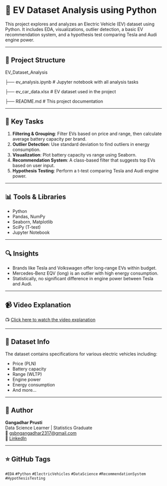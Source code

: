 # 🚗 EV Dataset Analysis using Python

This project explores and analyzes an Electric Vehicle (EV) dataset using Python. It includes EDA, visualizations, outlier detection, a basic EV recommendation system, and a hypothesis test comparing Tesla and Audi engine power.

---

## 📂 Project Structure
EV_Dataset_Analysis

├── ev_analysis.ipynb              # Jupyter notebook with all analysis tasks

├── ev_car_data.xlsx               # EV dataset used in the project

├── README.md                      # This project documentation

---

## 🧠 Key Tasks

1. **Filtering & Grouping**: Filter EVs based on price and range, then calculate average battery capacity per brand.
2. **Outlier Detection**: Use standard deviation to find outliers in energy consumption.
3. **Visualization**: Plot battery capacity vs range using Seaborn.
4. **Recommendation System**: A class-based filter that suggests top EVs based on user input.
5. **Hypothesis Testing**: Perform a t-test comparing Tesla and Audi engine power.

---

## 📊 Tools & Libraries
- Python
- Pandas, NumPy
- Seaborn, Matplotlib
- SciPy (T-test)
- Jupyter Notebook

---

## 🔍 Insights
- Brands like Tesla and Volkswagen offer long-range EVs within budget.
- Mercedes-Benz EQV (long) is an outlier with high energy consumption.
- Statistically, no significant difference in engine power between Tesla and Audi.

---

## 📹 Video Explanation

📺 [Click here to watch the video explanation](https://drive.google.com/file/d/1hcIZccPADzsv2V7mIPfs5q04f-r-nKYa/view?usp=sharing)

---

## 📎 Dataset Info
The dataset contains specifications for various electric vehicles including:
- Price (PLN)
- Battery capacity
- Range (WLTP)
- Engine power
- Energy consumption
- And more...

---

## 🙋 Author

**Gangadhar Prusti**  
Data Science Learner | Statistics Graduate  
📧 gsbngangadhar2317@gmail.com  
🔗 [LinkedIn](https://www.linkedin.com/in/gangadhar-prusti/)

---

## ⭐ GitHub Tags

`#EDA` `#Python` `#ElectricVehicles` `#DataScience` `#RecommendationSystem` `#HypothesisTesting`


